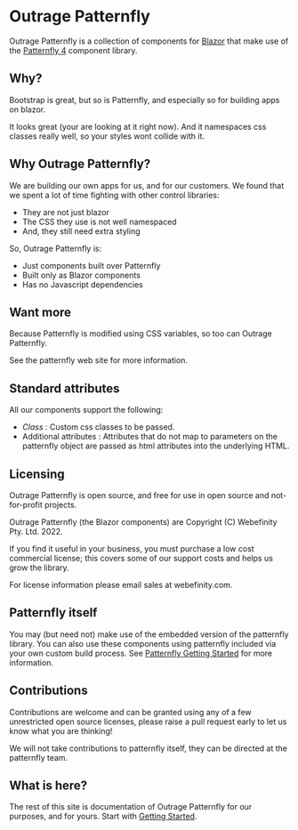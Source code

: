 ﻿# Outrage Patternfly

Outrage Patternfly is a collection of components for [Blazor](https://dotnet.microsoft.com/en-us/apps/aspnet/web-apps/blazor) that make use of the [Patternfly 4](https://www.patternfly.org/v4/) component library.

## Why?

Bootstrap is great, but so is Patternfly, and especially so for building apps on blazor.

It looks great (your are looking at it right now).  And it namespaces css classes really well, so your styles wont collide with it.

## Why Outrage Patternfly?

We are building our own apps for us, and for our customers.  We found that we spent a lot of time fighting with other control libraries:

* They are not just blazor
* The CSS they use is not well namespaced
* And, they still need extra styling

So, Outrage Patternfly is:

* Just components built over Patternfly
* Built only as Blazor components
* Has no Javascript dependencies

## Want more

Because Patternfly is modified using CSS variables, so too can Outrage Patternfly.

See the patternfly web site for more information.

## Standard attributes

All our components support the following:

* *Class* : Custom css classes to be passed.
* Additional attributes : Attributes that do not map to parameters on the patternfly object are passed as html attributes into the underlying HTML.

## Licensing

Outrage Patternfly is open source, and free for use in open source and not-for-profit projects.

Outrage Patternfly (the Blazor components) are Copyright (C) Webefinity Pty. Ltd. 2022.

If you find it useful in your business, you must purchase a low cost commercial license; this covers some of our support costs and helps us grow the library.

For license information please email sales at webefinity.com.

## Patternfly itself

You may (but need not) make use of the embedded version of the patternfly library.  You can also use these components using patternfly included via your own custom build process.
See [Patternfly Getting Started](https://www.patternfly.org/v4/get-started/about) for more information.

## Contributions

Contributions are welcome and can be granted using any of a few unrestricted open source licenses, please raise a pull request early to let us know what you are thinking!

We will not take contributions to patternfly itself, they can be directed at the patternfly team.

## What is here?

The rest of this site is documentation of Outrage Patternfly for our purposes, and for yours.  Start with [Getting Started](/getting-started).
